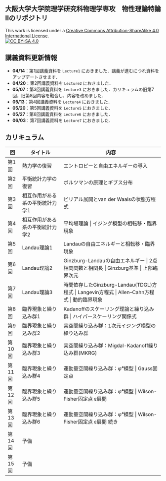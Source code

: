 ## 大阪大学大学院理学研究科物理学専攻　物性理論特論IIのリポジトリ
This work is licensed under a
[Creative Commons Attribution-ShareAlike 4.0 International License][cc-by-sa].<br>
[![CC BY-SA 4.0][cc-by-sa-image]][cc-by-sa]

[cc-by-sa]: http://creativecommons.org/licenses/by-sa/4.0/
[cc-by-sa-image]: https://licensebuttons.net/l/by-sa/4.0/88x31.png
[cc-by-sa-shield]: https://img.shields.io/badge/License-CC%20BY--SA%204.0-lightgrey.svg

## 講義資料更新情報

- **04/14**：第1回講義資料を `Lecture1` におきました．講義が進むにつれ資料をアップデートさせます．  
- **04/20**：第2回講義資料を `Lecture2` におきました．  
- **05/07**：第3回講義資料を `Lecture3` におきました．カリキュラムの旧第7回，旧第8回内容を融合し，内容を改めました．  
- **05/13**：第4回講義資料を `Lecture4` におきました．  
- **05/20**：第5回講義資料を `Lecture5` におきました．  
- **05/27**：第6回講義資料を `Lecture6` におきました．
- **06/03**：第7回講義資料を `Lecture7` におきました．  


## カリキュラム

| 回 | タイトル | 内容 |
|-----|----------|------|
| 第1回  | 熱力学の復習                         | エントロピーと自由エネルギーの導入 |
| 第2回  | 平衡統計力学の復習                   | ボルツマンの原理とギブス分布 |
| 第3回  | 相互作用がある系の平衡統計力学1       | ビリアル展開とvan der Waalsの状態方程式 |
| 第4回  | 相互作用がある系の平衡統計力学2       | 平均場理論 \| イジング模型の相転移・臨界現象 |
| 第5回  | Landau理論1                         | Landauの自由エネルギーと相転移・臨界現象 |
| 第6回  | Landau理論2                         | Ginzburg-Landauの自由エネルギー \| 2点相関関数と相関長 \| Ginzburg基準 \| 上部臨界次元 |
| 第7回  | Landau理論3                         | 時間依存したGinzburg-Landau(TDGL)方程式 \| Langevin方程式 \| Allen–Cahn方程式 \| 動的臨界現象 |
| 第8回  | 臨界現象と繰り込み群1                 | Kadanoffのスケーリング理論と繰り込み群 \| ハイパースケーリング関係式 |
| 第9回  | 臨界現象と繰り込み群2                 | 実空間繰り込み群：1次元イジング模型の繰り込み群|
| 第10回 | 臨界現象と繰り込み群3                 | 実空間繰り込み群：Migdal-Kadanoff繰り込み群(MKRG) |
| 第11回 | 臨界現象と繰り込み群4                 | 運動量空間繰り込み群：φ⁴模型 \| Gauss固定点|
| 第12回 | 臨界現象と繰り込み群5                 | 運動量空間繰り込み群：φ⁴模型 \| Wilson-Fisher固定点 ε展開 |
| 第13回 | 臨界現象と繰り込み群6                 | 運動量空間繰り込み群：φ⁴模型 \| Wilson-Fisher固定点 ε展開 続き|
| 第14回 | 予備                                |  |
| 第15回 | 予備                                |  |
